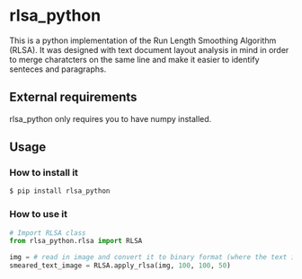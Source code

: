 # rlsa_python
This is a python implementation of the Run Length Smoothing Algorithm (RLSA). It was designed with text document layout analysis in mind in order to merge charatcters on the same line and make it easier to identify senteces and paragraphs.

## External requirements
rlsa_python only requires you to have numpy installed.

## Usage
### How to install it
```sh
$ pip install rlsa_python
```
### How to use it
```python
# Import RLSA class
from rlsa_python.rlsa import RLSA

img = # read in image and convert it to binary format (where the text is in white and background in black)...
smeared_text_image = RLSA.apply_rlsa(img, 100, 100, 50)
```
